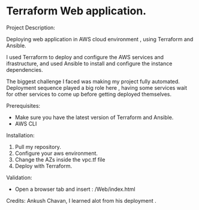 # Terraform Web application.

Project Description:

Deploying web application in AWS cloud environment , using Terraform and Ansible.

I used Terraform to deploy and configure the AWS services and ifrastructure, and used Ansible to install and configure the instance dependencies.

The biggest challenge I faced was making my project fully automated.
Deployment sequence played a big role here , having some services wait for other services to come up before getting deployed themselves.

Prerequisites:
- Make sure you have the latest version of Terraform and Ansible.
- AWS CLI

Installation:
1. Pull my repository.
2. Configure your aws environment.
3. Change the AZs inside the vpc.tf file
4. Deploy with Terraform.

Validation:
- Open a browser tab and insert : <EC2-instance-public-ip>/Web/index.html

Credits:
Ankush Chavan, I learned alot from his deployment .
